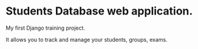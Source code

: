 # Students Database web application.

My first Django training project.

It allows you to track and manage your students, groups, exams. 
